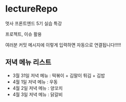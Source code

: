 # lectureRepo
멋사 프론트엔드 5기 실습 특강

프로젝트, 이슈 활용

여러분 커밋 메시지에 이렇게 입력하면 자동으로 연결됩니다!!!!!


## 저녁 메뉴 리스트
- 3월 31일 저녁 메뉴 : 떡볶이 + 김말이 튀김 + 김밥
- 4월 1일 저녁 메뉴 : 우동
- 4월 2일 저녁 메뉴 : 양꼬치
- 4월 3일 저녁 메뉴 : 닭갈비
